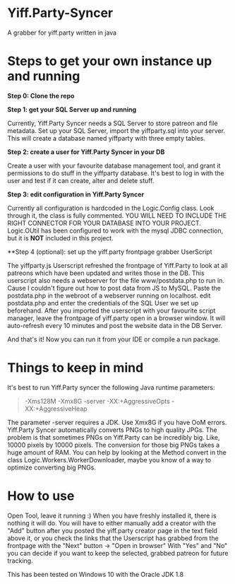 # Yiff.Party-Syncer
A grabber for yiff.party written in java

# Steps to get your own instance up and running
**Step 0: Clone the repo**

**Step 1: get your SQL Server up and running**

Currently, Yiff.Party Syncer needs a SQL Server to store patreon and file metadata.
Set up your SQL Server, import the yiffparty.sql into your server.
This will create a database named yiffparty with three empty tables.

**Step 2: create a user for Yiff.Party Syncer in your DB**

Create a user with your favourite database management tool, and grant it permissions to do stuff in the yiffparty database.
It's best to log in with the user and test if it can create, alter and delete stuff.

**Step 3: edit configuration in Yiff.Party Syncer**

Currently all configuration is hardcoded in the Logic.Config class.
Look through it, the class is fully commented.
YOU WILL NEED TO INCLUDE THE RIGHT CONNECTOR FOR YOUR DATABASE INTO YOUR PROJECT.
Logic.OUtil has been configured to work with the mysql JDBC connection, but it is **NOT** included in this project.

**Step 4 (optional): set up the yiff.party frontpage grabber UserScript

The yiffparty.js Userscript refreshed the frontpage of Yiff.Party to look at all patreons which have been updated and writes those in the DB.
This userscript also needs a webserver for the file www/postdata.php to run in. Cause I couldn't figure out how to post data from JS to MySQL.
Paste the postdata.php in the webroot of a webserver running on localhost. edit postdata.php and enter the credentials of the SQL User we set up beforehand.
After you imported the userscript with your favourite script manager, leave the frontpage of yiff.party open in a browser window. 
It will auto-refresh every 10 minutes and post the website data in the DB Server.

And that's it! Now you can run it from your IDE or compile a run package.

# Things to keep in mind
It's best to run Yiff.Party syncer the following Java runtime parameters:
> -Xms128M -Xmx8G -server -XX:+AggressiveOpts -XX:+AggressiveHeap

The parameter -server requires a JDK.
Use Xmx8G if you have OoM errors. Yiff.Party Syncer automatically converts PNGs to high quality JPGs.
The problem is that sometimes PNGs on Yiff.Party can be incredibly big. Like, 10000 pixels by 10000 pixels.
The conversion for those big PNGs takes a huge amount of RAM.
You can help by looking at the Method convert in the class Logic.Workers.WorkerDownloader, maybe 
you know of a way to optimize converting big PNGs.

# How to use
Open Tool, leave it running :)
When you have freshly installed it, there is nothing it will do.
You will have to either manually add a creator with the "Add" button after you posted the yiff.party creator page in the text field above it, 
or you check the links that the Userscript has grabbed from the frontpage with the "Next" button -> "Open in browser"
With "Yes" and "No" you can decide if you want to keep the selected, grabbed patreon for future tracking.

This has been tested on Windows 10 with the Oracle JDK 1.8
